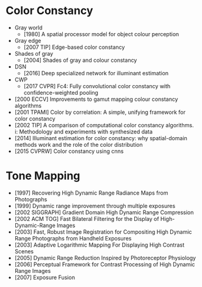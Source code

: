 # Color Constancy
- Gray world
    - [1980] A spatial processor model for object colour perception
- Gray edge
    - [2007 TIP] Edge-based color constancy
- Shades of gray
    - [2004] Shades of gray and colour constancy
- DSN
    - [2016] Deep specialized network for illuminant estimation
- CWP
    - [2017 CVPR] Fc4: Fully convolutional color constancy with confidence-weighted pooling
- [2000 ECCV] Improvements to gamut mapping colour constancy algorithms
- [2001 TPAMI] Color by correlation: A simple, unifying framework for color constancy
- [2002 TIP] A comparison of computational color constancy algorithms. i: Methodology and experiments with synthesized data
- [2014] Illuminant estimation for color constancy: why spatial-domain methods work and the role of the color distribution
- [2015 CVPRW] Color constancy using cnns


# Tone Mapping
- [1997] Recovering High Dynamic Range Radiance Maps from Photographs
- [1999] Dynamic range improvement through multiple exposures
- [2002 SIGGRAPH] Gradient Domain High Dynamic Range Compression
- [2002 ACM TOG] Fast Bilateral Filtering for the Display of High-Dynamic-Range Images
- [2003] Fast, Robust Image Registration for Compositing High Dynamic Range Photographs from Handheld Exposures
- [2003] Adaptive Logarithmic Mapping For Displaying High Contrast Scenes
- [2005] Dynamic Range Reduction Inspired by Photoreceptor Physiology
- [2006] Perceptual Framework for Contrast Processing of High Dynamic Range Images
- [2007] Exposure Fusion